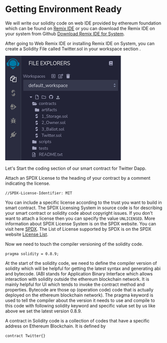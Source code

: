 # Getting Environment Ready 
We will write our solidity code on web IDE provided by ethereum foundation which can be found on [Remix IDE](https://remix.ethereum.org) or you can download the Remix IDE on your system from Github [Download Remix IDE for System](https://github.com/ethereum/remix-desktop/releases).

After going to Web Remix IDE or installing Remix IDE on System, you can create a Solidity File called Twitter.sol in your workspace section .
	
![File Created on Remix IDE](./img/filecreation.png)

Let's Start the coding section of our smart contract for Twitter Dapp. 

Attach an SPDX License to the heading of your contract by a comment indicating the license.

```
//SPDX-License-Identifier: MIT
```
You can include a specific license according to the trust you want to build in smart contract. The SPDX Licensing System in source code is for describing your smart contract or solidity code about copyright issues. If you don't want to attach a license then you can specify the value ```UNLICENSED```. More information about SPDX License System is on the SPDX website. You can visit here [SPDX](https://spdx.dev/). The List of License supported by SPDX is on the SPDX website [License List](https://spdx.org/licenses/).

Now we need to touch the compiler versioning of the solidity code.

```
pragma solidity = 0.8.9;
```
At the start of the solidity code, we need to define the compiler version of solidity which will be helpful for getting the latest syntax and generating abi and bytecode. (ABI stands for Application Binary Interface which allows interaction with solidity outside the ethereum blockchain network. It is mainly helpful for UI which tends to invoke the contract method and properties. Bytecode are those op (operation code) code that is actually deployed on the ethereum blockchain network). The pragma keyword is used to tell the compiler about the version it needs to use and compile to this code with following solidity keyword and specific value set by us like above we set the latest version 0.8.9.
  
A contract in Solidity code is a collection of codes that have a specific address on Ethereum Blockchain. It is defined by 
```
contract Twitter{}
``` 